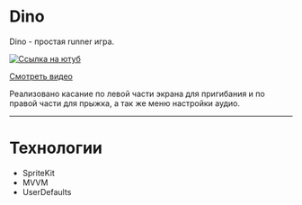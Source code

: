 # Dino

Dino - простая runner игра.

[![Ссылка на ютуб](https://img.youtube.com/vi/uxZKt_RujcI/0.jpg)](https://www.youtube.com/watch?v=uxZKt_RujcI)

[Смотреть видео](https://www.youtube.com/watch?v=uxZKt_RujcI)

Реализовано касание по левой части экрана для пригибания и по правой части для прыжка, а так же меню настройки аудио.

---
# Технологии
+ SpriteKit
+ MVVM
+ UserDefaults
